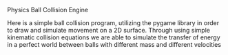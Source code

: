 Physics Ball Collision Engine

Here is a simple ball collision program, utilizing the pygame library in order to draw and simulate movement on a 2D surface. Through using simple kinematic collision equations we are able to simulate the transfer of energy in a perfect world between balls with different mass and different velocities
